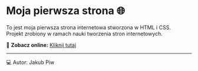 # Moja pierwsza strona 🌐

To jest moja pierwsza strona internetowa stworzona w HTML i CSS.  
Projekt zrobiony w ramach nauki tworzenia stron internetowych.  

🔗 **Zobacz online:** [Kliknij tutaj](https://jakubpiw.github.io/TworzenieStron/)

---
💻 Autor: Jakub Piw
